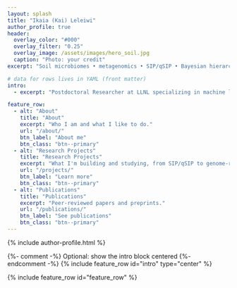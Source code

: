 ```yaml
---
layout: splash
title: "Ikaia (Kai) Leleiwi"
author_profile: true
header:
  overlay_color: "#000"
  overlay_filter: "0.25"
  overlay_image: /assets/images/hero_soil.jpg
  caption: "Photo: your credit"
excerpt: "Soil microbiomes • metagenomics • SIP/qSIP • Bayesian hierarchical models • Machine Learning • HPC pipelines"

# data for rows lives in YAML (front matter)
intro:
  - excerpt: "Postdoctoral Researcher at LLNL specializing in machine learning methods for microbial ecology and multi-omics."

feature_row:
  - alt: "About"
    title: "About"
    excerpt: "Who I am and what I like to do."
    url: "/about/"
    btn_label: "About me"
    btn_class: "btn--primary"
  - alt: "Research Projects"
    title: "Research Projects"
    excerpt: "What I'm building and studying, from SIP/qSIP to genome-resolved metagenomics."
    url: "/projects/"
    btn_label: "Learn more"
    btn_class: "btn--primary"
  - alt: "Publications"
    title: "Publications"
    excerpt: "Peer-reviewed papers and preprints."
    url: "/publications/"
    btn_label: "See publications"
    btn_class: "btn--primary"
---
```


{% include author-profile.html %}

<style>
.page__hero--overlay .page__title,
.page__hero--overlay .page__lead{
  background: rgba(255,255,255,0.2);
  backdrop-filter: blur(6px);
  -webkit-backdrop-filter: blur(6px);
  border-radius: 12px;
  padding: 0.5em 1em;
  display: inline-block;
  box-shadow: 0 4px 12px rgba(0,0,0,0.3);
  color: #fff;
}
</style>

{%- comment -%} Optional: show the intro block centered {%- endcomment -%}
{% include feature_row id="intro" type="center" %}

{% include feature_row id="feature_row" %}
